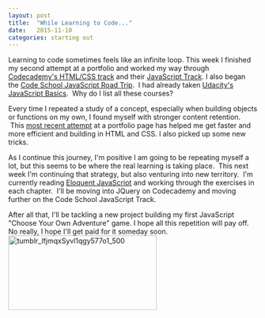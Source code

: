 ```yaml
---
layout: post
title:  "While Learning to Code..."
date:   2015-11-10
categories: starting out
---
```


Learning to code sometimes feels like an infinite loop. This week I finished my second attempt at a portfolio and worked my way through <a href="https://www.codecademy.com/en/learn/web" target="_blank">Codecademy's HTML/CSS track</a> and their <a href="https://www.codecademy.com/en/learn/javascript" target="_blank">JavaScript Track</a>. I also began the <a href="https://www.codeschool.com/paths/javascript" target="_blank">Code School JavaScript Road Trip</a>.  I had already taken <a href="https://www.udacity.com/course/javascript-basics--ud804" target="_blank">Udacity's JavaScript Basics</a>.  Why do I list all these courses?

Every time I repeated a study of a concept, especially when building objects or functions on my own, I found myself with stronger content retention.  This <a href="http://rdbruhn.github.io/" target="_blank">most recent attempt</a> at a portfolio page has helped me get faster and more efficient and building in HTML and CSS. I also picked up some new tricks.

As I continue this journey, I'm positive I am going to be repeating myself a lot, but this seems to be where the real learning is taking place.  This next week I'm continuing that strategy, but also venturing into new territory.  I'm currently reading <a href="http://eloquentjavascript.net/" target="_blank">Eloquent JavaScript</a> and working through the exercises in each chapter.  I'll be moving into JQuery on Codecademy and moving further on the Code School JavaScript Track.

After all that, I'll be tackling a new project building my first JavaScript "Choose Your Own Adventure" game. I hope all this repetition will pay off. No really, I hope I'll get paid for it someday soon.<a href="https://modulomoments.files.wordpress.com/2015/11/tumblr_lfjmqxsyvl1qgy577o1_500.png"><img class="size-medium wp-image-19 aligncenter" src="https://modulomoments.files.wordpress.com/2015/11/tumblr_lfjmqxsyvl1qgy577o1_500.png?w=300" alt="tumblr_lfjmqxSyvl1qgy577o1_500" width="300" height="151" /></a>